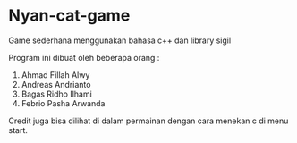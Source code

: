 # Nyan-cat-game
Game sederhana menggunakan bahasa c++ dan library sigil

Program ini dibuat oleh beberapa orang :
1. Ahmad Fillah Alwy
2. Andreas Andrianto
3. Bagas Ridho Ilhami
4. Febrio Pasha Arwanda

Credit juga bisa dilihat di dalam permainan dengan cara menekan c di menu start.
